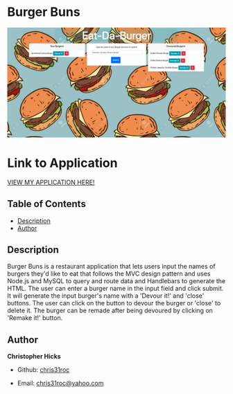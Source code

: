 # Burger Buns

![Photo of Application](./public/assets/burger-app.png)


# Link to Application
[VIEW MY APPLICATION HERE!](https://guarded-beach-01862.herokuapp.com/)


## Table of Contents

* [Description](#Description)
* [Author](#Author)


## Description
 
 Burger Buns is a restaurant application that lets users input the names of burgers they'd like to eat that follows the MVC design pattern and uses Node.js and MySQL to query and route data and Handlebars to generate the HTML. The user can enter a burger name in the input field and click submit. It will generate the input burger's name with a 'Devour it!' and 'close' buttons. The user can click on the button to devour the burger or 'close' to delete it. The burger can be remade after being devoured by clicking on 'Remake it!' button.

## Author

**Christopher Hicks**

- Github: [chris31roc](https://github.com/chris31roc)

- Email: chris31roc@yahoo.com